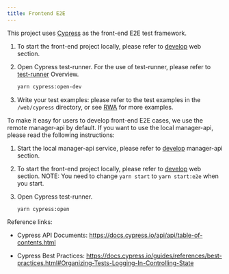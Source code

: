 ```yaml
---
title: Frontend E2E
---
```


<!--
#
# Licensed to the Apache Software Foundation (ASF) under one or more
# contributor license agreements.  See the NOTICE file distributed with
# this work for additional information regarding copyright ownership.
# The ASF licenses this file to You under the Apache License, Version 2.0
# (the "License"); you may not use this file except in compliance with
# the License.  You may obtain a copy of the License at
#
#     http://www.apache.org/licenses/LICENSE-2.0
#
# Unless required by applicable law or agreed to in writing, software
# distributed under the License is distributed on an "AS IS" BASIS,
# WITHOUT WARRANTIES OR CONDITIONS OF ANY KIND, either express or implied.
# See the License for the specific language governing permissions and
# limitations under the License.
#
-->

This project uses [Cypress](https://www.cypress.io/) as the front-end E2E test framework.

1. To start the front-end project locally, please refer to [develop](./develop.md) web section.

2. Open Cypress test-runner. For the use of test-runner, please refer to [test-runner](https://docs.cypress.io/guides/core-concepts/test-runner.html#) Overview.

   ```sh
   yarn cypress:open-dev
   ```

3. Write your test examples: please refer to the test examples in the `/web/cypress` directory, or see [RWA](https://github.com/cypress-io/cypress-realworld-app) for more examples.

To make it easy for users to develop front-end E2E cases, we use the remote manager-api by default. If you want to use the local manager-api, please read the following instructions:

1. Start the local manager-api service, please refer to [develop](./develop.md) manager-api section.

2. To start the front-end project locally, please refer to [develop](./develop.md) web section. NOTE: You need to change `yarn start` to `yarn start:e2e` when you start.

3. Open Cypress test-runner.

   ```sh
   yarn cypress:open
   ```

Reference links:

- Cypress API Documents: https://docs.cypress.io/api/api/table-of-contents.html

- Cypress Best Practices: https://docs.cypress.io/guides/references/best-practices.html#Organizing-Tests-Logging-In-Controlling-State
